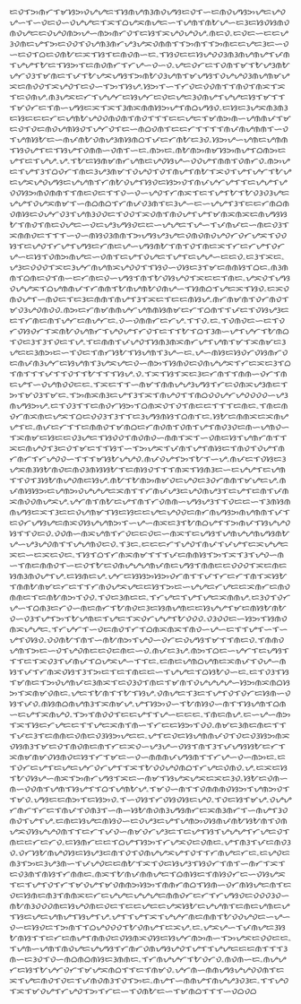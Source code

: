 ᜇᜏᜎᜅᜈᜆᜎᜋᜐᜅᜏᜌᜌᜇᜎᜐᜈᜌᜈᜂᜈᜏᜌᜐᜇᜏᜎᜑᜇᜈᜏᜌᜐᜅᜌᜇᜌᜏᜌᜑᜎᜑᜏᜇᜏᜑᜏᜌᜌᜇᜎᜁᜎᜊᜌᜁᜈᜌᜇᜑᜎᜌᜈᜎᜈᜀᜌᜑᜇᜂᜇᜐᜏᜐᜈᜏᜈᜏᜌᜇᜇᜏᜌᜏᜈᜅᜌᜑᜈᜅᜈᜆᜏᜎᜇᜐᜎᜁᜌᜏᜌᜏᜌۦᜈᜇᜏۦᜇᜏᜇᜑᜇᜇᜌᜂᜏᜈᜇᜌᜎᜅᜇᜏᜏᜎᜏᜌᜈᜂᜈᜆᜌᜂᜌᜁᜏᜈᜈᜎᜎᜅᜈᜎᜎᜅᜈᜇᜇᜌᜇᜂᜇᜑᜏᜑᜇᜏᜎᜊᜇᜏᜈᜀᜇᜁᜎᜐᜎᜇᜈᜏᜈᜑᜇۦᜎᜐᜏᜇᜇᜐᜌᜏᜏᜂᜈᜂᜈᜌᜈᜌᜎᜉᜈᜎᜌᜌᜎᜀᜇᜎᜐᜅᜎᜇᜈᜏᜈᜆᜎᜆᜌᜑᜏᜑᜏۦᜌᜇᜏᜆᜇᜎᜏᜈᜎᜋᜎᜀᜌᜂᜈᜀᜌᜆᜏᜂᜎᜋᜈᜇᜎᜉᜎᜀᜌᜁᜌᜐᜎᜅᜈᜀᜏᜂᜌᜈᜎᜋᜌᜐᜎᜏᜌᜌᜏᜂᜈᜌᜈᜋᜌᜁᜇᜈᜏᜏᜎᜁᜌᜏᜎᜇᜏᜑᜎᜅᜎᜐᜌۦᜐᜅᜎᜑᜎᜆᜏᜇᜏᜏᜈᜎᜎᜈᜏᜎᜈᜁᜎᜁᜎᜇᜏᜈᜌۦᜈᜂᜌᜁᜇᜆᜎᜌᜌᜆᜇᜐᜌᜆᜇᜏᜇᜌᜇᜂᜏᜈᜌᜎᜌᜌᜇᜐᜎᜋᜎᜎᜎᜋᜏᜆᜇᜎᜈᜑᜌᜐᜇᜁᜎᜁᜎᜂᜈᜁᜈᜈᜐᜅᜌᜎᜈᜊᜌᜐᜏۦᜇᜐᜇᜂᜌᜁᜈᜂᜈᜂᜇᜐᜇᜇᜇᜆᜇᜌᜈᜀᜌᜏᜏᜈᜏᜈᜎᜈᜏᜎᜎᜎᜇᜇᜌᜇᜎᜋᜈᜅᜈᜑᜌᜈᜈᜉᜎᜋᜇᜏᜎᜏᜇᜈᜏᜌᜈᜐᜏᜎᜌᜆᜏᜎᜇᜑᜈᜊᜏᜈᜎᜇᜇᜆᜎᜎᜎᜎᜈᜉᜈᜌᜈᜈᜎᜑᜏᜎᜌᜈᜐᜀᜇᜑᜈᜉᜈᜀᜏᜈᜌᜂᜈᜐᜈᜊᜎᜉᜇᜆᜈᜀᜇᜂᜏۦᜐᜅᜌᜑᜌᜈᜇᜌᜈᜈᜎᜐᜏᜌᜎᜇᜎᜐᜌᜎᜏᜈᜈᜑᜏᜈᜎᜑᜇۦᜈᜅᜇۦᜈᜀᜈᜅᜈᜋᜐᜅᜈᜌᜎᜊᜈᜅᜇᜌᜎᜇᜎᜌᜌۦᜌۦᜎᜀᜇᜐᜈᜋᜈᜆᜌᜈᜇᜌᜏᜐᜌᜑᜏᜏᜌᜎᜈᜈᜎᜏᜈᜆᜏۦᜈᜅᜌᜇᜎᜌᜎᜂᜎᜊᜏᜆᜎᜈᜇᜂᜌᜂᜈᜋᜎᜏᜌᜏᜎᜏᜎᜈᜌᜎᜈᜀᜎᜁᜏᜎᜌᜎᜌᜆᜎᜀᜌᜇᜌᜁᜌᜏᜌᜐᜇᜌᜌᜈᜎᜆᜈᜀᜏᜌᜎᜐᜏᜇᜐᜅᜏᜎᜈᜉᜌᜆᜌᜎᜎᜇᜌᜌᜎᜌᜏᜏᜐᜅᜈᜏᜈᜈᜎᜎᜈᜇᜏᜇᜎᜎᜏᜑᜏᜑᜌᜏᜎᜆᜈᜁᜎᜇᜎᜌᜎᜀᜎᜀᜏᜂᜏᜂᜌᜇᜌᜌᜎᜏᜌᜁᜈᜋᜎᜑᜈᜊᜈᜊᜎᜆᜈᜉᜏᜂᜈᜎᜇᜂᜌᜑᜇᜑᜌᜌᜎᜂᜎᜇᜇᜆᜈᜊᜈᜏᜈᜐᜇᜏᜌᜆᜏᜂᜎᜌᜈᜂᜏᜏᜇᜎᜏᜏᜎᜁᜏᜈᜎᜈᜏᜌᜎᜌᜎᜋᜈᜁᜈᜁᜇᜈᜌᜐᜐᜀᜎᜈᜏᜎᜈᜇᜏᜌᜇᜑᜏᜇᜌᜂᜌᜐᜏᜇᜇᜑᜌᜌᜇᜎᜌᜑᜎᜉᜈᜉᜇᜑᜈᜇᜏᜂᜎᜁᜈᜈᜏᜇᜎᜎᜎᜑᜏᜑᜈᜐᜏᜂᜈᜈᜎᜅᜌᜐᜌᜂᜌᜇᜏᜈᜏᜈᜏᜌᜏᜆᜏᜆᜌᜁᜎᜏᜏᜐᜎᜇᜌᜏᜎᜆᜌᜎᜌᜐᜇᜆᜈᜇᜌᜑᜌᜐᜈᜀᜎᜈᜎᜏᜎᜈᜇᜁᜎᜆᜇᜆᜌᜎᜏᜆᜌᜑᜇᜐᜎᜏᜈᜅᜈᜌᜇᜑᜏᜈᜎᜇᜌᜎᜏᜌᜇᜎᜌᜎᜇᜌᜌᜑᜇᜇᜏۦᜇᜂᜎᜁᜇۦᜌᜂᜇᜏᜏᜏᜎᜁᜇᜂᜌᜆᜈᜌᜈᜁᜌᜏᜏᜎᜎᜐᜏᜑᜏᜐᜇᜂᜎᜋᜇᜈᜈᜐᜎᜊᜇۦᜈᜂᜈᜈᜎᜊᜈᜇᜏᜎᜈᜑᜇᜆᜈᜇᜏᜑᜌᜐᜎᜈᜎᜀᜏᜐᜌᜏᜎᜁᜇᜇᜎᜈᜇۦᜌᜁᜏᜎᜌᜐᜏᜌᜌᜁᜎᜊᜌᜈᜈᜉᜎᜆᜈᜈᜎᜀᜈᜌᜈᜀᜏᜈᜌᜑᜎᜐᜈᜊᜎᜌᜇᜁᜎᜐᜏۦᜇᜁᜏᜈᜏᜌᜎᜑᜈᜏᜇᜎᜇᜂᜇᜈᜈᜎᜈᜌᜎᜂᜎᜁᜇᜎᜇᜇᜈᜐᜌۦᜈᜆᜈᜋᜈᜎᜏᜆᜈᜏᜎᜋᜏᜂᜌᜏᜈᜏᜏۦᜈᜅᜇᜆᜈᜋᜈᜈᜌᜆᜌᜈᜈᜐᜈᜋᜇᜆᜎᜊᜈᜎᜎᜉᜇᜎᜏᜐᜌᜂᜇᜇᜎᜆᜈᜇᜈᜎᜌᜆᜇᜈᜌᜆᜇۦᜏᜑᜏᜈᜈᜆᜇᜆᜌۦᜎᜎᜏۦᜇۦᜎᜏᜈᜏᜇᜑᜇᜎᜏᜆᜏᜐᜏᜆᜎᜁᜈᜀᜏᜌᜈᜆᜎᜌᜏᜌᜎᜆᜏᜎᜇᜎᜎᜀᜎᜊᜎᜂᜈᜑᜌᜎᜌᜆᜎᜀᜈᜊᜎᜏᜇᜂᜎᜂᜎᜏᜇᜎᜌۦᜎᜇᜈᜈᜎᜉᜌᜏᜎᜐᜈᜂᜈᜁᜈᜆᜌᜎᜌᜈᜎᜋᜎᜁᜈᜋᜇᜂᜌᜇᜇᜂᜈᜅᜇᜑᜎᜏᜇᜎᜈᜆᜐᜀᜎᜐᜌᜈᜎᜂᜌᜑᜇۦᜌᜑᜈᜐᜇᜐᜏᜆᜏᜐᜈᜆᜏᜇᜈᜉᜈᜂᜌᜆᜇᜐᜌᜈᜎᜂᜌᜁᜌᜇᜏᜑᜈᜅᜎᜐᜈᜏᜇᜏᜈᜌᜌᜁᜎᜆᜇᜁᜇᜂᜎᜊᜎᜈᜎᜎᜎᜉᜎᜎᜏᜎᜎᜀᜎᜎᜎᜐᜌۦᜏۦᜎᜁᜎᜐᜎᜁᜇᜂᜇᜆᜈᜎᜎᜈᜈᜑᜏᜆᜎᜈᜇᜌᜎᜑᜏᜌᜈᜏᜏᜇᜇۦᜎᜁᜇᜎᜎᜑᜈᜋᜎᜈᜈᜌᜌᜂᜌᜐᜎᜆᜇᜏᜈᜁᜌᜂᜈᜇᜎᜅᜎᜋᜏᜂᜎᜋᜇۦᜎᜅᜈᜁᜈᜂᜇᜌᜎᜂᜎᜁᜎᜈᜌᜏᜎᜎᜈᜊᜏᜏᜌᜆᜌᜏᜏᜏᜏᜑᜌᜂᜈᜌᜐᜅᜌۦᜇᜎᜏᜂᜎᜎᜇᜈᜏᜆᜐᜅᜎᜊᜈᜁᜏᜎᜏᜎᜈᜇᜇᜎᜎᜎᜇᜈᜇۦᜎᜈᜇᜈᜏᜆᜈᜁᜈᜇᜌᜁᜎᜊᜇᜏᜏᜂᜎᜂᜎᜎᜇᜂᜌᜐᜈᜐᜎᜊᜈᜎᜇۦᜐᜀᜇᜈᜈᜁᜇᜁᜈᜌᜌᜎᜇۦᜈᜉᜇᜆᜎᜎᜇᜈᜈᜏᜎᜋᜈᜊᜇᜆᜈᜏᜈᜎᜏᜈᜎᜌᜎᜈᜏᜂᜏᜇᜈᜑᜌᜈᜏᜑᜎᜁᜈᜋᜇᜐᜇᜇᜏᜂᜌᜇᜎᜐᜏᜏᜎᜈᜏᜈᜏᜑᜈᜈᜎᜁᜎᜑᜏᜈᜇᜐᜎᜌᜈᜆᜈᜎᜎᜁᜇᜈᜌᜏᜎᜂᜇᜏᜎᜋᜇᜎᜎᜐᜎᜑᜎᜅᜌᜁᜎᜉᜈᜎᜌᜎᜈᜐᜇᜎᜈᜏᜎᜏᜌᜎᜈᜆᜈᜆᜎᜆᜌᜏᜏᜑᜎᜎᜎᜋᜐᜀᜌᜌᜏۦᜈᜉᜏᜌᜎᜅᜎᜀᜎᜑᜌۦᜈᜉᜇᜎᜏᜐᜇᜂᜌᜁᜈᜂᜐᜀᜈᜏᜇᜈᜏᜂᜈᜐᜐᜀᜎᜇᜈᜐᜏᜎᜎᜎᜈᜁᜎᜐᜈᜂᜇᜑᜇᜌᜌᜎᜇᜌᜈᜎᜎᜏᜎᜂᜐᜀᜈᜌᜏᜈᜇᜐᜌۦᜈᜀᜎᜀᜈᜅᜈᜋᜏᜇᜌᜏᜇᜂᜏᜆᜈᜈᜎᜋᜌᜇᜌۦᜈᜉᜈᜐᜐᜅᜇᜌᜈᜅᜏᜌᜌᜌᜇᜁᜈᜎᜎᜆᜈᜉᜌᜂᜇᜌᜏᜈᜌᜂᜎᜇᜌᜎᜇᜈᜎᜉᜈᜁᜈᜏᜏᜈᜌᜁᜌۦᜌᜆᜈᜎᜈᜀᜇᜌᜎᜈᜎᜆᜏᜈᜈᜑᜌᜐᜌᜂᜎᜎᜏᜇᜇᜑᜎᜂᜈᜐᜈᜈᜌᜐᜇᜁᜎᜂᜇᜇᜏᜌᜈᜋᜎᜐᜇᜐᜇᜇᜌᜇᜌᜏᜏᜇᜈᜆᜈᜌᜐᜅᜈᜌᜈᜈᜎᜉᜎᜇᜏᜆᜌᜐᜌᜇᜈᜁᜏᜐᜌᜌᜈᜅᜎᜑᜌᜑᜈᜁᜇᜂᜎᜀᜈᜊᜌᜎᜎᜅᜈᜉᜎᜐᜌᜌᜏᜐᜎᜎᜏᜇᜏۦᜏᜏᜈᜑᜈᜁᜌᜈᜎᜆᜏᜇᜇᜏᜇᜑᜈᜁᜎᜇᜌᜐᜎᜌᜈᜌᜌᜈᜌᜐᜈᜀᜌᜑᜌᜂᜌᜏᜈᜎᜎᜌᜌᜈᜏᜇᜏۦᜎᜂᜇۦᜇᜇᜇᜆᜎᜌᜏᜎᜈᜉᜎᜉᜌᜎᜇᜁᜌᜌᜇᜁᜇᜑᜇᜁᜇᜏᜇۦᜎᜐᜎᜊᜎᜆᜈᜁᜈᜋᜎᜎᜎᜉᜇᜈᜈᜐᜎᜅᜎᜁᜎᜂᜎᜌᜏᜑᜈᜑᜎᜈᜇᜈᜈᜏᜎᜑᜇᜏᜎᜀᜇᜏᜈᜌᜌᜌᜈᜉᜈᜇᜌᜐᜎᜈᜈᜇᜇᜏᜏᜏᜎᜁᜇᜈᜇᜐᜈᜂᜈᜏᜌᜎᜌۦᜇᜐᜈᜇᜌۦᜌᜆᜇᜐᜐᜅᜐᜅᜏᜆᜈᜎᜎᜉᜎᜆᜇᜆᜎᜈᜎᜁᜐᜀᜎᜈᜈᜀᜈᜋᜇᜆᜇᜎᜎᜆᜈᜏᜌᜁᜌᜇᜇᜐᜎᜅᜇᜑᜌᜌᜇᜆᜌᜇᜇᜁᜈᜆᜇᜈᜏᜈᜈᜇᜎᜇᜈᜀᜈᜅᜎᜏᜏۦᜎᜏᜇᜂᜈᜇᜇۦᜎᜆᜌᜇᜎᜌᜎᜌᜇᜁᜈᜈᜌۦᜇᜂᜏᜎᜏᜆᜌᜑᜎᜊᜈᜂᜇᜆᜏᜑᜈᜇᜈᜆᜎᜀᜈᜏᜇᜂᜇᜐᜈᜌᜈᜇᜇᜐᜌᜌᜎᜋᜇᜈᜐᜀᜈᜀᜏᜑᜏᜂᜎᜌᜎᜅᜎᜀᜌᜈᜇᜎᜌᜇᜎᜁᜏᜆᜌᜌᜎᜀᜏᜏᜏۦᜏᜂᜏᜏᜇᜑᜐᜅᜎᜐᜈᜏᜈᜁᜌᜌᜇۦᜎᜆᜌᜆᜎᜑᜏᜇᜈᜏᜎᜆᜎᜊᜈᜁᜈᜁᜎᜈᜏᜑᜌᜑᜇᜎᜎᜌᜎᜑᜎᜑᜌᜎᜏᜐᜏۦᜏᜏᜈᜀᜎᜈᜎᜑᜈᜀᜈᜅᜎᜌᜏᜑᜏᜆᜇᜏᜌᜐᜎᜋᜎᜎᜈᜇᜏۦᜎᜈᜈᜏᜌᜈᜎᜅᜇᜑᜏᜎᜌᜏᜈᜇᜇᜏᜇᜈᜇᜑᜏۦᜈᜉᜇᜂᜌۦᜈᜅᜎᜊᜇᜑᜌᜆᜎᜇᜌᜐᜎᜎᜎᜇᜎᜁᜏᜂᜎᜉᜈᜉᜎᜊᜌᜁᜌᜑᜎᜎᜇۦᜇᜈᜇᜌᜈᜊᜌᜈᜇᜁᜈᜉᜎᜏᜌᜑᜈᜐᜎᜉᜎᜆᜈᜁᜏᜐᜎᜂᜎᜅᜇᜎᜇᜎᜈᜇᜇᜑᜎᜌᜌᜇᜎᜊᜐᜀᜏᜑᜇۦᜇᜎᜏᜂᜎᜐᜎᜋᜈᜇᜎᜅᜏᜌᜈᜉᜇᜂᜈᜁᜎᜇᜏᜂᜏᜎᜈᜇᜎᜋᜈᜎᜏᜌᜌᜌᜌᜑᜐᜅᜈᜁᜈᜊᜐᜅᜎᜁᜈᜋᜏᜈᜇۦᜌᜇᜎᜀᜈᜎᜎᜀᜎᜐᜌۦᜏᜈᜌᜇᜎᜂᜇᜎᜌᜎᜏᜎᜏᜆᜇᜐᜈᜑᜏᜐᜎᜉᜏۦᜈᜐᜈᜊᜈᜌᜈᜂᜎᜁᜈᜋᜌۦᜌᜎᜐᜅᜏᜑᜎᜀᜈᜐᜏᜑᜈᜎᜎᜐᜌᜈᜎᜊᜈᜑᜇᜌᜎᜁᜈᜌᜏۦᜎᜅᜎᜈᜏᜏᜎᜇᜇᜌᜎᜎᜌᜑᜇᜇᜇۦᜎᜈᜇᜈᜌۦᜇᜑᜌᜑᜈᜅᜎᜁᜎᜐᜇᜆᜌᜇᜇᜎᜎᜌᜇᜁᜈᜎᜈᜑᜎᜆᜇᜇᜐᜅᜎᜏᜏۦᜈᜋᜇᜂᜈᜇᜈᜇᜎᜎᜎᜉᜇᜂᜎᜇᜈᜈᜇᜏᜈᜇᜏᜂᜐᜅᜌᜇᜇۦᜌᜎᜇᜏᜇᜐᜌᜈᜈᜉᜏᜎᜏᜇᜏᜂᜐᜅᜈᜁᜏᜐᜈᜂᜎᜋᜇᜏᜎᜈᜏᜈᜇᜈᜎᜆᜇᜁᜏᜑᜌᜂᜌᜑᜏᜐᜎᜈᜎᜂᜎᜉᜌᜐᜐᜀᜇᜆᜎᜁᜈᜋᜈᜋᜏᜐᜈᜏᜇᜐᜎᜆᜎᜋᜇᜑᜏᜑᜈᜈᜈᜉᜌᜐᜈᜎᜎᜆᜌᜑᜏᜑᜈᜅᜇۦᜇᜎᜏᜆᜇᜌᜎᜇᜌᜇᜌᜆᜏᜆᜌᜎᜎᜁᜎᜀᜏᜏᜌᜏᜈᜊᜎᜆᜌᜇᜏᜈᜏۦᜌۦᜇᜁᜇᜐᜎᜀᜏᜐᜌᜑᜈᜁᜎᜅᜈᜆᜌᜐᜎᜁᜇᜑᜈᜋᜎᜐᜌᜁᜌᜁᜇᜁᜇᜂᜏۦᜐᜀᜇᜏᜈᜑᜈᜑᜏᜏᜈᜎᜌᜈᜎᜐᜌᜎᜎᜊᜎᜌᜈᜀᜌۦᜎᜋᜏᜑᜈᜎᜎᜏᜈᜈᜈᜏᜐᜅᜎᜌᜈᜅᜏᜎᜎᜋᜏۦᜌᜐᜇᜇᜈᜅᜎᜇᜐᜅᜏۦᜎᜑᜏᜐᜎᜆᜏᜐᜏᜐᜇᜌᜏۦᜎᜏᜇᜐᜎᜋᜌۦᜏᜌᜌᜆᜈᜆᜎᜆᜇᜎᜈᜉᜎᜏᜈᜂᜎᜑᜈᜑᜐᜀᜈᜏᜈᜂᜌᜐᜈᜆᜇᜁᜈᜂᜈᜆᜎᜑᜈᜌᜎᜂᜏᜈᜏᜎᜌᜎᜌۦᜇᜈᜇᜐᜌᜇᜈᜐᜏᜑᜇᜏᜌᜂᜇᜌᜎᜌᜈᜅᜏᜐᜈᜉᜈᜀᜐᜀᜈᜎᜏᜈᜌᜁᜏᜐᜌᜌᜏᜈᜎᜎᜇᜆᜎᜉᜏᜑᜈᜋᜏᜆᜌᜂᜇᜎᜇᜌᜎᜐᜎᜌᜌᜌᜎᜆᜌᜇᜏᜎᜈᜇᜇᜆᜇᜆᜏۦᜇᜐᜈᜆᜇᜇᜎᜊᜌᜎᜐᜅᜎᜆᜌᜁᜏᜇᜏᜈᜇۦᜌᜎᜈᜂᜎᜉᜇᜈᜏᜂᜏۦᜏᜆᜐᜀᜈᜌᜏᜐᜇᜐᜌᜂᜇᜈᜎᜏᜎᜏᜈᜌᜌᜁᜌᜎᜏᜎᜎᜆᜈᜌᜇᜆᜇۦᜇᜌᜏᜇᜈᜂᜎᜅᜇᜂᜌᜂᜈᜑᜎᜉᜌᜏᜇᜇᜈᜀᜎᜁᜎᜏᜇᜐᜌᜂᜎᜐᜏᜆᜎᜈᜎᜑᜈᜆᜎᜁᜎᜇᜏᜂᜈᜎᜈᜐᜎᜆᜈᜈᜇۦᜈᜁᜎᜀᜈᜉᜈᜈᜌᜇᜎᜊᜈᜐᜇᜎᜈᜐᜏᜆᜇᜑᜏᜐᜌᜁᜎᜇᜎᜌᜎᜏᜎᜆᜎᜋᜏᜌᜎᜋᜏᜈᜈᜅᜐᜅᜎᜈᜈᜆᜈᜊᜎᜐᜈᜑᜏᜆᜈᜐᜌᜇᜈᜎᜇᜏᜇᜐᜈᜇᜈᜂᜎᜈᜈᜁᜇᜆᜇᜌᜌᜇᜌᜌᜌᜇᜈᜈᜏᜆᜇᜆᜎᜆᜌᜐᜏᜇᜏᜏᜏᜂᜏᜑᜈᜀᜈᜂᜏᜏᜏᜈᜇᜐᜌᜏᜈᜇᜏᜇᜎᜇᜇᜌᜇᜇᜌᜁᜐᜀᜇᜌᜌᜈᜎᜇᜈᜇᜌᜈᜇᜌᜎᜐᜇᜌᜇᜌᜈᜌᜎᜐᜌᜎᜌۦᜌᜎᜎᜌᜎᜁᜎᜌᜌᜆᜈᜇᜈᜈᜎᜀᜏᜏᜌᜏᜇᜑᜌᜑᜏᜑᜇᜐᜏᜇᜎᜅᜈᜎᜎᜊᜌᜏᜏᜏᜎᜀᜏᜈᜌᜎᜇᜁᜌۦᜇۦᜌᜁᜌᜑᜎᜉᜈᜌᜇᜂᜐᜀᜈᜐᜎᜎᜇᜆᜇᜈᜌᜎᜈᜈᜏᜇᜏᜐᜈᜁᜏᜐᜇᜐᜌᜆᜈᜅᜈᜑᜎᜅᜌᜁᜇᜏᜏᜇᜇۦᜎᜌᜈᜑᜌᜈᜎᜈᜏᜌᜇᜌᜌᜐᜎᜆᜈᜆᜏᜈᜌᜐᜌᜏᜎᜌᜎᜎᜌᜌᜇᜇᜇᜈᜎᜎᜎᜂᜈᜑᜇᜂᜏᜎᜏᜑᜈᜊᜈᜊᜈᜐᜇᜂᜈᜈᜇۦᜎᜆᜈᜌᜌᜆᜎᜀᜏᜆᜏۦᜈᜏᜈᜑᜇۦᜈᜌᜌᜆᜇᜐᜎᜀᜌᜆᜏᜆᜎᜋᜌᜁᜈᜊᜎᜎᜇᜎᜈᜋᜏۦᜌᜆᜈᜑᜈᜈᜌᜐᜌᜌᜏᜏᜈᜎᜇᜁᜎᜌᜇᜈᜏᜎᜏᜇᜎᜉᜈᜏᜈᜂᜎᜏᜎᜅᜇۦᜈᜌᜎᜑᜈᜈᜌᜎᜈᜌᜌᜂᜏᜂᜇۦᜎᜎᜌᜏᜎᜁᜎᜋᜏᜌᜎᜆᜌᜏᜎᜅᜎᜆᜇᜑᜎᜏᜈᜀᜇᜑᜎᜋᜈᜊᜎᜎᜎᜑᜏᜊᜏᜊ 

